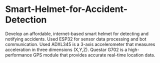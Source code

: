 # Smart-Helmet-for-Accident-Detection
Develop an affordable, internet-based smart helmet for detecting and notifying accidents.
Used ESP32 for sensor data processing and bot communication.
Used ADXL345 is a 3-axis accelerometer that measures acceleration in three dimensions (X,Y,Z).
Questar G702 is a high-performance GPS module that provides accurate real-time location data.
